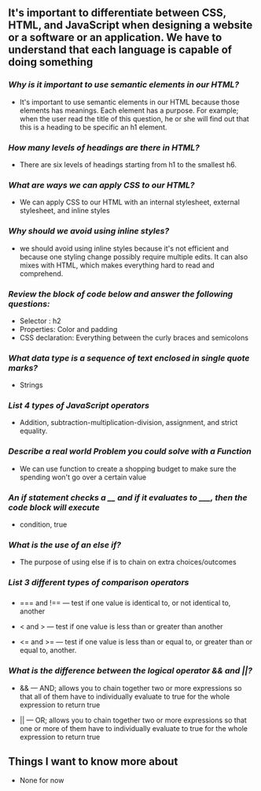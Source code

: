 ## It's important to differentiate between CSS, HTML, and JavaScript when designing a website or a software or an application. We have to understand that each language is capable of doing something


### *Why is it important to use semantic elements in our HTML?* ###

- It's important to use semantic elements in our HTML because those elements has meanings. Each element has a purpose. For example; when the user read the title of this question, he or she will find out that this is a heading to be specific an h1 element.

### *How many levels of headings are there in HTML?* ###

- There are six levels of headings starting from h1 to the smallest h6.


### *What are ways we can apply CSS to our HTML?* ###

- We can apply CSS to our HTML with an internal stylesheet, external stylesheet, and inline styles

### *Why should we avoid using inline styles?* ###

- we should avoid using inline styles because it's not efficient and because one styling change possibly require multiple edits. It can also mixes with HTML, which makes everything hard to read and comprehend.

### *Review the block of code below and answer the following questions:* ###

- Selector : h2
- Properties: Color and padding
- CSS  declaration: Everything between the curly braces and semicolons

### *What data type is a sequence of text enclosed in single quote marks?* ###

- Strings

### *List 4 types of JavaScript operators* ###

- Addition, subtraction-multiplication-division, assignment, and strict equality.


### *Describe a real world Problem you could solve with a Function* ###

- We can use function to create a shopping budget to make sure the spending won't go over a certain value

### *An if statement checks a __ and if it evaluates to ___, then the code block will execute* ###

- condition, true


### *What is the use of an else if?* ###

- The purpose of using else if is to chain on extra choices/outcomes

### *List 3 different types of comparison operators* 
###

- === and !== — test if one value is identical to, or not identical to, another

- < and > — test if one value is less than or greater than another

- <= and >= — test if one value is less than or equal to, or greater than or equal to, another.

### *What is the difference between the logical operator && and ||?* ###

- && — AND; allows you to chain together two or more expressions so that all of them have to individually evaluate to true for the whole expression to return true

- || — OR; allows you to chain together two or more expressions so that one or more of them have to individually evaluate to true for the whole expression to return true

## Things I want to know more about 

- None for now





